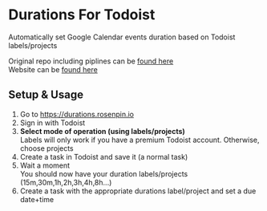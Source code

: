 # Durations For Todoist
Automatically set Google Calendar events duration based on Todoist labels/projects

Original repo including piplines can be [found here](https://gitlab.com/rosenpin/durations-for-todoist)  
Website can be [found here](https://durations.rosenpin.io)  

## Setup & Usage
1. Go to https://durations.rosenpin.io
2. Sign in with Todoist
3. **Select mode of operation (using labels/projects)**\
  Labels will only work if you have a premium Todoist account. Otherwise, choose projects
4. Create a task in Todoist and save it (a normal task)
5. Wait a moment  
  You should now have your duration labels/projects (15m,30m,1h,2h,3h,4h,8h...)
6. Create a task with the appropriate durations label/project and set a due date+time
